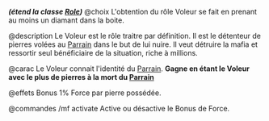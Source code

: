 ***(étend la classe [Role](obsidian_wiki/Roles/abstract_role.md))***
@choix
L'obtention du rôle Voleur se fait en prenant au moins un diamant dans la boite.

@description
Le Voleur est le rôle traitre par définition. Il est le détenteur de pierres volées au [Parrain](obsidian_wiki/Roles/mafia/le_parrain) dans le but de lui nuire. Il veut détruire la mafia et ressortir seul bénéficiaire de la situation, riche à millions.

@carac
Le Voleur connait l'identité du [Parrain](obsidian_wiki/Roles/mafia/le_parrain).
**Gagne en étant le Voleur avec le plus de pierres à la mort du [Parrain](obsidian_wiki/Roles/mafia/le_parrain)**

@effets
Bonus 1% Force par pierre possédée.

@commandes
/mf activate
Active ou désactive le Bonus de Force.